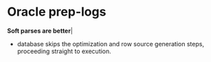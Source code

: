 # Oracle prep-logs
**Soft parses are better**|
- database skips the optimization and row source generation steps, proceeding straight to execution.
